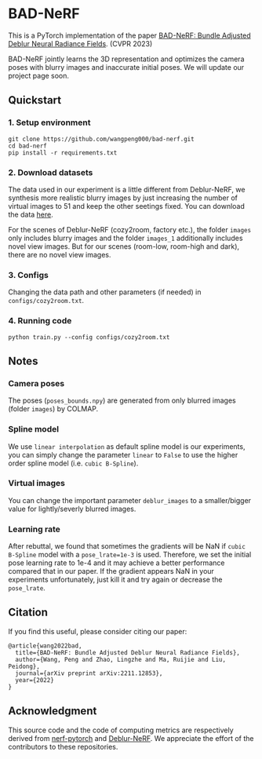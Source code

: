 # BAD-NeRF

This is a PyTorch implementation of the paper [BAD-NeRF: Bundle Adjusted Deblur Neural Radiance Fields](https://arxiv.org/abs/2211.12853). (CVPR 2023)

BAD-NeRF jointly learns the 3D representation and optimizes the camera poses with blurry images and inaccurate initial poses. We will update our project page soon.

## Quickstart

### 1. Setup environment

```
git clone https://github.com/wangpeng000/bad-nerf.git
cd bad-nerf
pip install -r requirements.txt
```

### 2. Download datasets


The data used in our experiment is a little different from Deblur-NeRF, we synthesis more realistic blurry images by just increasing the number of virtual images to 51 and keep the other seetings fixed. You can download the data [here](https://westlakeu-my.sharepoint.com/:f:/g/personal/cvgl_westlake_edu_cn/EsgdW2cRic5JqerhNbTsxtkBqy9m6cbnb2ugYZtvaib3qA?e=bjK7op).

For the scenes of Deblur-NeRF (cozy2room, factory etc.), the folder `images` only includes blurry images and the folder `images_1` additionally includes novel view images. But for our scenes (room-low, room-high and dark), there are no novel view images.


### 3. Configs
Changing the data path and other parameters (if needed) in `configs/cozy2room.txt`.

### 4. Running code

```
python train.py --config configs/cozy2room.txt
```

## Notes

### Camera poses
The poses (`poses_bounds.npy`) are generated from only blurred images (folder `images`) by COLMAP.

### Spline model
We use `linear interpolation` as default spline model is our experiments, you can simply change the parameter `linear` to `False` to use the higher order spline model (i.e. `cubic B-Spline`).

### Virtual images
You can change the important parameter `deblur_images` to a smaller/bigger value for lightly/severly blurred images.

### Learning rate
After rebuttal, we found that sometimes the gradients will be NaN if `cubic B-Spline` model with a `pose_lrate=1e-3` is used. Therefore, we set the initial pose learning rate to 1e-4 and it may achieve a better performance compared that in our paper. If the gradient appears NaN in your experiments unfortunately, just kill it and try again or decrease the `pose_lrate`.

## Citation
If you find this useful, please consider citing our paper:
```
@article{wang2022bad,
  title={BAD-NeRF: Bundle Adjusted Deblur Neural Radiance Fields},
  author={Wang, Peng and Zhao, Lingzhe and Ma, Ruijie and Liu, Peidong},
  journal={arXiv preprint arXiv:2211.12853},
  year={2022}
}
```

## Acknowledgment

This source code and the code of computing metrics are respectively derived from [nerf-pytorch](https://github.com/yenchenlin/nerf-pytorch/) and [Deblur-NeRF](https://github.com/limacv/Deblur-NeRF). We appreciate the effort of the contributors to these repositories.
